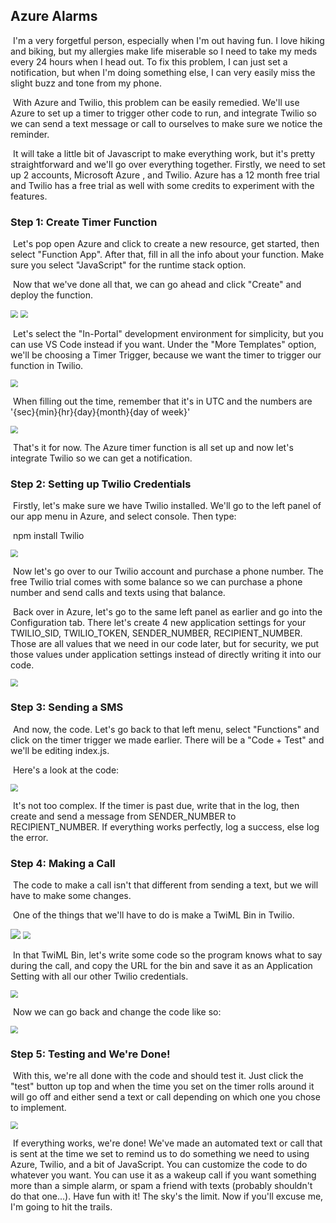 ## Azure Alarms
​	I'm a very forgetful person, especially when I'm out having fun. I love hiking and biking, but my allergies make life miserable so I need to take my meds every 24 hours when I head out. To fix this problem, I can just set a notification, but when I'm doing something else, I can very easily miss the slight buzz and tone from my phone.

​	With Azure and Twilio, this problem can be easily remedied. We'll use Azure to set up a timer to trigger other code to run, and integrate Twilio so we can send a text message or call to ourselves to make sure we notice the reminder.

​	It will take a little bit of Javascript to make everything work, but it's pretty straightforward and we'll go over everything together. Firstly, we need to set up 2 accounts, Microsoft Azure , and Twilio. Azure has a 12 month free trial and Twilio has a free trial as well with some credits to experiment with the features.

### Step 1: Create Timer Function
​	Let's pop open Azure and click to create a new resource, get started, then select "Function App". After that, fill in all the info about your function. Make sure you select "JavaScript" for the runtime stack option.

​	Now that we've done all that, we can go ahead and click "Create" and deploy the function.

<img src=".\pics\01.PNG" style="zoom:75%;" />

<img src=".\pics\02.PNG" style="zoom:75%;" />

​	Let's select the "In-Portal" development environment for simplicity, but you can use VS Code instead if you want. Under the "More Templates" option, we'll be choosing a Timer Trigger, because we want the timer to trigger our function in Twilio.

<img src=".\pics\03.PNG" style="zoom:75%;" />	

​	When filling out the time, remember that it's in UTC and  the numbers are '{sec}{min}{hr}{day}{month}{day of week}'

<img src=".\pics\04.PNG" style="zoom:75%;" />

​	That's it for now. The Azure timer function is all set up and now let's integrate Twilio so we can get a notification.

### Step 2: Setting up Twilio Credentials
​	Firstly, let's make sure we have Twilio installed. We'll go to the left panel of our app menu in Azure, and select console. Then type: 

​	npm install Twilio

<img src=".\pics\05.PNG" style="zoom:75%;" />

​	Now let's go over to our Twilio account and purchase a phone number. The free Twilio trial comes with some balance so we can purchase a phone number and send calls and texts using that balance.

​	Back over in Azure, let's go to the same left panel as earlier and go into the Configuration tab. There let's create 4 new application settings for your TWILIO_SID, TWILIO_TOKEN, SENDER_NUMBER, RECIPIENT_NUMBER. Those are all values that we need in our code later, but for security, we put those values under application settings instead of directly writing it into our code. 

<img src=".\pics\06.PNG" style="zoom:75%;" />

### Step 3: Sending a SMS

​	And now, the code. Let's go back to that left menu, select "Functions" and click on the timer trigger we made earlier. There will be a "Code + Test" and we'll be editing index.js.

​	Here's a look at the code:

<img src=".\pics\08.PNG" style="zoom:75%;" />

​	It's not too complex. If the timer is past due, write that in the log, then create and send a message from SENDER_NUMBER to RECIPIENT_NUMBER. If everything works perfectly, log a success, else log the error. 

### Step 4: Making a Call

​	The code to make a call isn't that different from sending a text, but we will have to make some changes. 

​	One of the things that we'll have to do is make a TwiML Bin in Twilio. 

<img src=".\pics\09.PNG" style="zoom:100%;" />

<img src=".\pics\10.PNG" style="zoom:75%;" />

​	In that TwiML Bin, let's write some code so the program knows what to say during the call, and copy the URL for the bin and save it as an Application Setting with all our other Twilio credentials. 

<img src=".\pics\12.PNG" style="zoom:75%;" />

​	Now we can go back and change the code like so:

<img src=".\pics\11.PNG" style="zoom:75%;" />

###  Step 5: Testing and We're Done!

​	With this, we're all done with the code and should test it. Just click the "test" button up top and when the time you set on the timer rolls around it will go off and either send a text or call depending on which one you chose to implement. 

<img src=".\pics\13.PNG" style="zoom:75%;" />

​	If everything works, we're done! We've made an automated text or call that is sent at the time we set to remind us to do something we need to using Azure, Twilio, and a bit of JavaScript. You can customize the code to do whatever you want. You can use it as a wakeup call if you want something more than a simple alarm, or spam a friend with texts (probably shouldn't do that one...). Have fun with it! The sky's the limit. Now if you'll excuse me, I'm going to hit the trails.